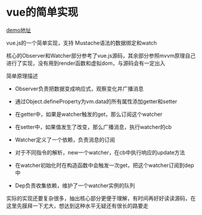 # vue的简单实现

[demo地址](https://reson-a.github.io/vue-simple/)

vue.js的一个简单实现，支持 Mustache语法的数据绑定和watch

核心的Observer和Watcher部分参考了vue.js源码，其余部分参照mvvm原理自己进行了实现，没有用到render函数和虚拟dom，与源码会有一定出入

简单原理描述
- Observer负责把数据变成响应式，观察变化并广播消息
 - 通过Object.defineProperty为vm.data的所有属性添加getter和setter
 - 在getter中，如果是watcher触发的get，那么订阅这个watcher
 - 在setter中，如果值发生了改变，那么广播消息，执行watcher的cb

- Watcher定义了一个依赖，负责消息的订阅
 - 对于不同指令的解析，new一个watcher，在cb中执行响应的update方法
 - 在watcher初始化时在构造函数中会触发一次get，把这个watcher订阅到dep中

- Dep负责收集依赖，维护了一个watcher实例的队列

实际的实现还要复杂很多，抽出核心部分更便于理解，有时间再好好读读源码，在这里先膜拜一下尤大，想达到这种水平无疑还有很长的路要走
